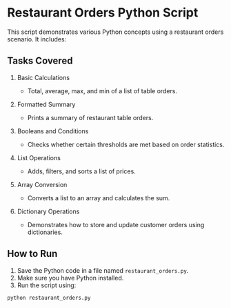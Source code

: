 # Restaurant Orders Python Script

This script demonstrates various Python concepts using a restaurant orders scenario. It includes:

## Tasks Covered

1. Basic Calculations
   - Total, average, max, and min of a list of table orders.

2. Formatted Summary
   - Prints a summary of restaurant table orders.

3. Booleans and Conditions
   - Checks whether certain thresholds are met based on order statistics.

4. List Operations
   - Adds, filters, and sorts a list of prices.

5. Array Conversion
   - Converts a list to an array and calculates the sum.

6. Dictionary Operations
   - Demonstrates how to store and update customer orders using dictionaries.

## How to Run

1. Save the Python code in a file named `restaurant_orders.py`.
2. Make sure you have Python installed.
3. Run the script using:

```bash
python restaurant_orders.py
